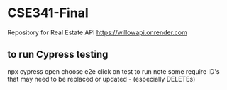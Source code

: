 # CSE341-Final
Repository for Real Estate API
https://willowapi.onrender.com

## to run Cypress testing
 npx cypress open
 choose e2e
 click on test to run 
 note some require ID's that may need to be replaced or updated - (especially DELETEs)